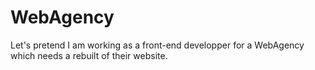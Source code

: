 # WebAgency
Let's pretend I am working as a front-end developper for a WebAgency which needs a rebuilt of their website.
